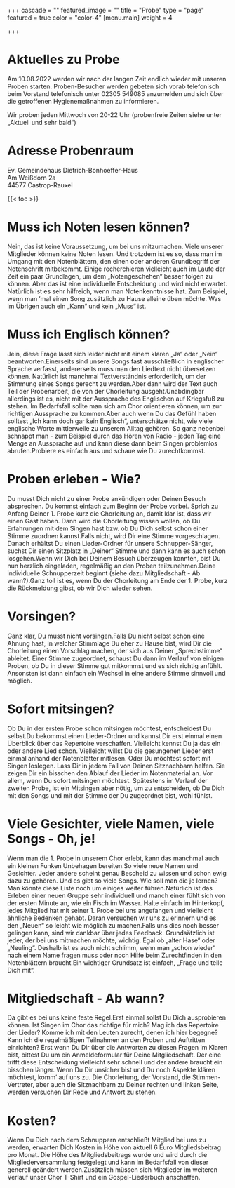 +++
cascade = ""
featured_image = ""
title = "Probe"
type = "page"
featured = true
color = "color-4"
[menu.main]
weight = 4

+++
# Aktuelles zu Probe

Am 10.08.2022 werden wir nach der langen Zeit endlich wieder mit unseren Proben starten. Proben-Besucher werden gebeten sich vorab telefonisch beim Vorstand telefonisch unter 02305 549085 anzumelden und sich über die getroffenen Hygienemaßnahmen zu informieren.

Wir proben jeden Mittwoch von 20-22 Uhr (probenfreie Zeiten siehe unter „Aktuell und sehr bald“)

# Adresse Probenraum

Ev. Gemeindehaus Dietrich-Bonhoeffer-Haus  
Am Weißdorn 2a  
44577 Castrop-Rauxel

{{< toc >}}

# Muss ich Noten lesen können?
Nein, das ist keine Voraussetzung, um bei uns mitzumachen. Viele unserer Mitglieder können keine Noten lesen. Und trotzdem ist es so, dass man im Umgang mit den Notenblättern, den einen oder anderen Grundbegriff der Notenschrift mitbekommt. Einige recherchieren vielleicht auch im Laufe der Zeit ein paar Grundlagen, um dem „Notengeschehen“ besser folgen zu können. Aber das ist eine individuelle Entscheidung und wird nicht erwartet. Natürlich ist es sehr hilfreich, wenn man Notenkenntnisse hat. Zum Beispiel, wenn man ′mal einen Song zusätzlich zu Hause alleine üben möchte. Was im Übrigen auch ein „Kann“ und kein „Muss“ ist.
# Muss ich Englisch können?
Jein, diese Frage lässt sich leider nicht mit einem klaren „Ja“ oder „Nein“ beantworten.Einerseits sind unsere Songs fast ausschließlich in englischer Sprache verfasst, andererseits muss man den Liedtext nicht übersetzen können. Natürlich ist manchmal Textverständnis erforderlich, um der Stimmung eines Songs gerecht zu werden.Aber dann wird der Text auch Teil der Probenarbeit, die von der Chorleitung ausgeht.Unabdingbar allerdings ist es, nicht mit der Aussprache des Englischen auf Kriegsfuß zu stehen. Im Bedarfsfall sollte man sich am Chor orientieren können, um zur richtigen Aussprache zu kommen.Aber auch wenn Du das Gefühl haben solltest „Ich kann doch gar kein Englisch“, unterschätze nicht, wie viele englische Worte mittlerweile zu unserem Alltag gehören. So ganz nebenbei schnappt man - zum Beispiel durch das Hören von Radio - jeden Tag eine Menge an Aussprache auf und kann diese dann beim Singen problemlos abrufen.Probiere es einfach aus und schaue wie Du zurechtkommst.
# Proben erleben - Wie?
Du musst Dich nicht zu einer Probe ankündigen oder Deinen Besuch absprechen. Du kommst einfach zum Beginn der Probe vorbei. Sprich zu Anfang Deiner 1. Probe kurz die Chorleitung an, damit klar ist, dass wir einen Gast haben. Dann wird die Chorleitung wissen wollen, ob Du Erfahrungen mit dem Singen hast bzw. ob Du Dich selbst schon einer Stimme zuordnen kannst.Falls nicht, wird Dir eine Stimme vorgeschlagen. Danach erhältst Du einen Lieder-Ordner für unsere Schnupper-Sänger, suchst Dir einen Sitzplatz in „Deiner“ Stimme und dann kann es auch schon losgehen.Wenn wir Dich bei Deinem Besuch überzeugen konnten, bist Du nun herzlich eingeladen, regelmäßig an den Proben teilzunehmen.Deine individuelle Schnupperzeit beginnt (siehe dazu Mitgliedschaft - Ab wann?).Ganz toll ist es, wenn Du der Chorleitung am Ende der 1. Probe, kurz die Rückmeldung gibst, ob wir Dich wieder sehen.
# Vorsingen?
Ganz klar, Du musst nicht vorsingen.Falls Du nicht selbst schon eine Ahnung hast, in welcher Stimmlage Du eher zu Hause bist, wird Dir die Chorleitung einen Vorschlag machen, der sich aus Deiner „Sprechstimme“ ableitet. Einer Stimme zugeordnet, schaust Du dann im Verlauf von einigen Proben, ob Du in dieser Stimme gut mitkommst und es sich richtig anfühlt. Ansonsten ist dann einfach ein Wechsel in eine andere Stimme sinnvoll und möglich.
# Sofort mitsingen?
Ob Du in der ersten Probe schon mitsingen möchtest, entscheidest Du selbst.Du bekommst einen Lieder-Ordner und kannst Dir erst einmal einen Überblick über das Repertoire verschaffen. Vielleicht kennst Du ja das ein oder andere Lied schon. Vielleicht willst Du die gesungenen Lieder erst einmal anhand der Notenblätter mitlesen. Oder Du möchtest sofort mit Singen loslegen. Lass Dir in jedem Fall von Deinen Sitznachbarn helfen. Sie zeigen Dir ein bisschen den Ablauf der Lieder im Notenmaterial an. Vor allem, wenn Du sofort mitsingen möchtest. Spätestens im Verlauf der zweiten Probe, ist ein Mitsingen aber nötig, um zu entscheiden, ob Du Dich mit den Songs und mit der Stimme der Du zugeordnet bist, wohl fühlst.
# Viele Gesichter, viele Namen, viele Songs - Oh, je!
Wenn man die 1. Probe in unserem Chor erlebt, kann das manchmal auch ein kleinen Funken Unbehagen bereiten.So viele neue Namen und Gesichter. Jeder andere scheint genau Bescheid zu wissen und schon ewig dazu zu gehören. Und es gibt so viele Songs. Wie soll man die je lernen? Man könnte diese Liste noch um einiges weiter führen.Natürlich ist das Erleben einer neuen Gruppe sehr individuell und manch einer fühlt sich von der ersten Minute an, wie ein Fisch im Wasser. Halte einfach im Hinterkopf, jedes Mitglied hat mit seiner 1. Probe bei uns angefangen und vielleicht ähnliche Bedenken gehabt. Daran versuchen wir uns zu erinnern und es den „Neuen“ so leicht wie möglich zu machen.Falls uns dies noch besser gelingen kann, sind wir dankbar über jedes Feedback. Grundsätzlich ist jeder, der bei uns mitmachen möchte, wichtig. Egal ob „alter Hase“ oder „Neuling“. Deshalb ist es auch nicht schlimm, wenn man „schon wieder“ nach einem Name fragen muss oder noch Hilfe beim Zurechtfinden in den Notenblättern braucht.Ein wichtiger Grundsatz ist einfach, „Frage und teile Dich mit“.
# Mitgliedschaft - Ab wann?
Da gibt es bei uns keine feste Regel.Erst einmal sollst Du Dich ausprobieren können. Ist Singen im Chor das richtige für mich? Mag ich das Repertoire der Lieder? Komme ich mit den Leuten zurecht, denen ich hier begegne? Kann ich die regelmäßigen Teilnahmen an den Proben und Auftritten  einrichten? Erst wenn Du Dir über die Antworten zu diesen Fragen im Klaren bist, bittest Du um ein Anmeldeformular für Deine Mitgliedschaft. Der eine trifft diese Entscheidung vielleicht sehr schnell und der andere braucht ein bisschen länger. Wenn Du Dir unsicher bist und Du noch Aspekte klären möchtest, komm‘ auf uns zu. Die Chorleitung, der Vorstand, die Stimmen-Vertreter, aber auch die Sitznachbarn zu Deiner rechten und linken Seite, werden versuchen Dir Rede und Antwort zu stehen.
# Kosten?
Wenn Du Dich nach dem Schnuppern entschließt Mitglied bei uns zu werden, erwarten Dich Kosten in Höhe von aktuell 6 Euro Mitgliedsbeitrag pro Monat. Die Höhe des Mitgliedsbeitrags wurde und  wird durch die Mitgliederversammlung festgelegt und kann im  Bedarfsfall von dieser generell geändert werden.Zusätzlich müssen sich Mitglieder im weiteren Verlauf unser Chor T-Shirt und ein Gospel-Liederbuch anschaffen.
